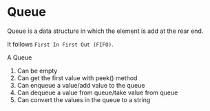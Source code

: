 # Queue

Queue is a data structure in which the element is add at the rear end.

It follows `First In First Out (FIFO)`.

A Queue

1. Can be empty
2. Can get the first value with peek() method
3. Can enqueue a value/add value to the queue
4. Can dequeue a value from queue/take value from queue
5. Can convert the values in the queue to a string
